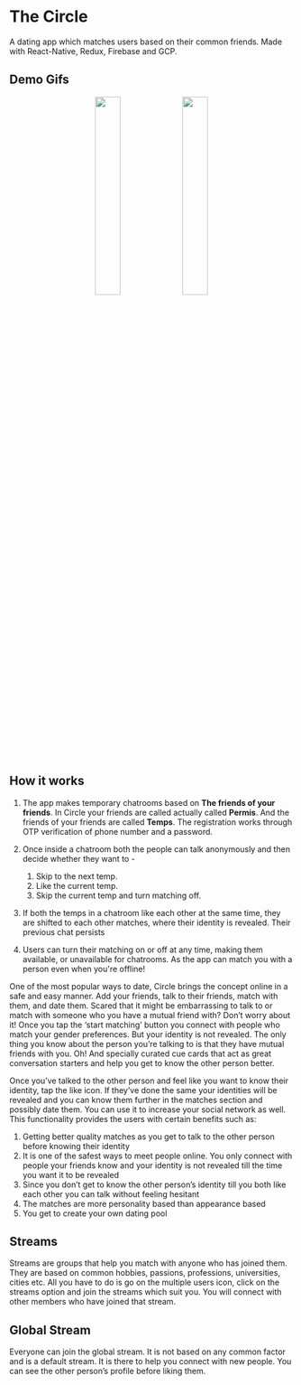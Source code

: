 # The Circle
A dating app which matches users based on their common friends.
Made with React-Native, Redux, Firebase and GCP.

## Demo Gifs
<p align="middle">
 <img src="https://github.com/shaurya2612/TheCircle_DemoGifs/blob/main/TheCircle_Matching.gif" width=30% height=30%>
 <img src="https://github.com/shaurya2612/TheCircle_DemoGifs/blob/main/TheCircle_Profile.gif" width=30% height=30%>
</p>

## How it works
1. The app makes temporary chatrooms based on **The friends of your friends**. In Circle your friends are called actually called **Permis**. And the friends of your friends are called **Temps**. The registration works through OTP verification of phone number and a password.

2. Once inside a chatroom both the people can talk anonymously and then decide whether they want to -
    1. Skip to the next temp.
    2. Like the current temp.
    3. Skip the current temp and turn matching off.
    
3. If both the temps in a chatroom like each other at the same time, they are shifted to each other matches, where their identity is revealed. Their previous chat persists

4. Users can turn their matching on or off at any time, making them available, or unavailable for chatrooms. As the app can match you with a person even when you're offline!

One of the most popular ways to date, Circle brings the concept online in a safe and easy manner.
Add your friends, talk to their friends, match with them, and date them.
Scared that it might be embarrassing to talk to or match with someone who you have a mutual friend with?
Don’t worry about it! Once you tap the ‘start matching’ button you connect with people who match your gender preferences. But your identity is not revealed. The only thing you know about the person you’re talking to is that they have mutual friends with you. Oh! And specially curated cue cards that act as great conversation starters and help you get to know the other person better. 

Once you’ve talked to the other person and feel like you want to know their identity, tap the like icon. If they’ve done the same your identities will be revealed and you can know them further in the matches section and possibly date them. You can use it to increase your social network as well. This functionality provides the users with certain benefits such as:
1) Getting better quality matches as you get to talk to the other person 
 before knowing their identity
2) It is one of the safest ways to meet people online. You only connect with people your friends know and your identity is not revealed till the time you want it to be revealed
3) Since you don’t get to know the other person’s identity till you both like each other you can talk without feeling hesitant
4) The matches are more personality based than appearance based
5) You get to create your own dating pool

## Streams
Streams are groups that help you match with anyone who has joined them. They are based on common hobbies, passions, professions, universities, cities etc. All you have to do is go on the multiple users icon, click on the streams option and join the streams which suit you. You will connect with other members who have joined that stream.

## Global Stream
Everyone can join the global stream. It is not based on any common factor and is a default stream. It is there to help you connect with new people. You can see the other person’s profile before liking them.
